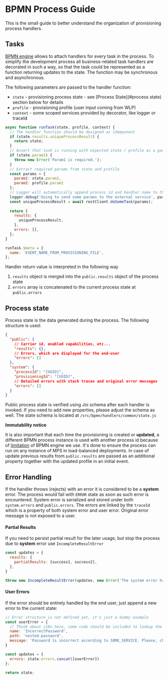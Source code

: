 # BPMN Process Guide

This is the small guide to better understand the organization of provisioning process handlers.

## Tasks

[BPMN engine](https://github.com/e2ebridge/bpmn) allows to attach handlers for every task 
in the process. To simplify the development process all business-related task handlers 
are decorated in such a way, so that the task could be represented as a function returning 
updates to the state. The function may be synchronous and asynchronous.

The following parameters are passed to the handler function:

* `state` - provisioning process state - see [Process State](#process state) section below for details
* `profile` - provisioning profile (user input coming from WLP)
* `context` - some scoped services provided by decorator, like logger or traceId

```js
async function runTask(state, profile, context) {
  // The handler function should be designed as idemponent
  if (state.results.uniqueProcessResult) {
    return state;
  }
  // Assert that task is running with expected state / profile as a good practice
  if (state.param1) {
    throw new Error('Param1 is required.');
  }
  // Extract required params from state and profile
  const params = {
    param1: state.param1,
    param2: profile.param2
  };
  // Logger will automatically append process id and handler name to the message
  logger.debug('Going to send some params to the external service', params);
  const uniqueProcessResult = await restClient.doSomeTask(params);
  
  return {
    results: {
      uniqueProcessResult,
    },
    errors: [],
  };
}

runTask.$meta = {
  name: 'EVENT_NAME_FROM_PROVISIONING_FILE',
};
```

Handler return value is interpreted in the following way
1. `results` object is merged into the `public.results` object of the process state
2. `errors` array is concatenated to the current process state at `public.errors`

## Process state

Process state is the data generated during the process. The following structure is used:

```json
{
  "public": {
    // Carrier id, enabled capabilities, etc...
    "results": {},
    // Errors, which are displayed for the end-user
    "errors": []
  },
  "system": {
    "processId": "[UUID]",
    "provisioningId": "[UUID]",
    // Detailed errors with stack traces and original error messages
    "errors": []
  }
}
```

Public process state is verified using Joi schema after each handler is invoked.
If you need to add new properties, please adjust the schema as well. 
The state schema is located at `/src/bpmn/handlers/common/state.js`

**Immutability notice**

It is also important that each time the provisioning is created or **updated**,
a different BPMN process instance is used with another process id because of 
[limitation](https://github.com/e2ebridge/bpmn/issues/36) of BPMN engine we use.
It's done to ensure the process can run on any instance of MPS in load-balanced deployments.
In case of update previous results from `public.results` are passed as an additional property 
together with the updated profile in an initial event.

## Error Handling

If the handler throws (rejects) with an error it is considered to be a **system** error.
The process would fail with `ERROR` state as soon as such error is encountered.
System error is serialized and stored under both `system.errors` and ``public.errors``. 
The errors are linked by the `traceId` which is a property of both system error and user error. 
Original error message is not exposed to a user. 

#### Partial Results

If you need to persist partial result for the later usage, but stop the process due to 
**system** error use `IncompleteResultError`

```js
const updates = {
  results: {
    partialResults: [success1, success2],
  },
}

throw new IncompleteResultError(updates, new Error('The system error happened.'));
```

#### User Errors

If the error should be entirely handled by the end user, just append a new error to the 
current state:

```js
// Error structure is not defined yet, it's just a dummy example
const userError = {
  // Think about i18n here, some code should be included to lookup the message in WLP
  name: 'IncorrectPassword',
  path: 'nested.password',
  message: 'Password is incorrect according to SOME_SERVICE. Please, change it to another one'
}

const updates = {
  errors: state.errors.concat([userError])
};

return state;
```
